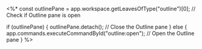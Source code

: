<%*
const outlinePane = app.workspace.getLeavesOfType("outline")[0]; // Check if Outline pane is open

if (outlinePane) {
    outlinePane.detach(); // Close the Outline pane
} else {
    app.commands.executeCommandById("outline:open"); // Open the Outline pane
}
%>
